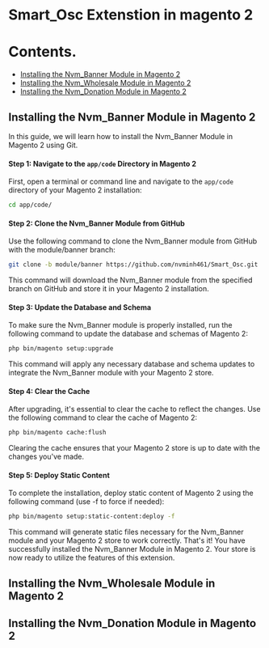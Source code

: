 # Smart_Osc Extenstion in magento 2
# Contents.
- [Installing the Nvm_Banner Module in Magento 2](#installing-the-nvm_banner-module-in-magento-2)
- [Installing the Nvm_Wholesale Module in Magento 2](#installing-the-nvm_wholesale-module-in-magento-2)
- [Installing the Nvm_Donation Module in Magento 2](#installing-the-nvm_donation-module-in-magento-2)
## Installing the Nvm_Banner Module in Magento 2
In this guide, we will learn how to install the Nvm_Banner Module in Magento 2 using Git.
#### Step 1: Navigate to the `app/code` Directory in Magento 2
First, open a terminal or command line and navigate to the `app/code` directory of your Magento 2 installation:
```bash
cd app/code/
```
#### Step 2: Clone the Nvm_Banner Module from GitHub
Use the following command to clone the Nvm_Banner module from GitHub with the module/banner branch:
```bash
git clone -b module/banner https://github.com/nvminh461/Smart_Osc.git
```
This command will download the Nvm_Banner module from the specified branch on GitHub and store it in your Magento 2 installation.
#### Step 3: Update the Database and Schema
To make sure the Nvm_Banner module is properly installed, run the following command to update the database and schemas of Magento 2:
```bash
php bin/magento setup:upgrade
```
This command will apply any necessary database and schema updates to integrate the Nvm_Banner module with your Magento 2 store.
#### Step 4: Clear the Cache
After upgrading, it's essential to clear the cache to reflect the changes. Use the following command to clear the cache of Magento 2:
```bash
php bin/magento cache:flush
```
Clearing the cache ensures that your Magento 2 store is up to date with the changes you've made.
#### Step 5: Deploy Static Content
To complete the installation, deploy static content of Magento 2 using the following command (use -f to force if needed):
```bash
php bin/magento setup:static-content:deploy -f
```
This command will generate static files necessary for the Nvm_Banner module and your Magento 2 store to work correctly.
That's it! You have successfully installed the Nvm_Banner Module in Magento 2. Your store is now ready to utilize the features of this extension.

## Installing the Nvm_Wholesale Module in Magento 2
## Installing the Nvm_Donation Module in Magento 2
